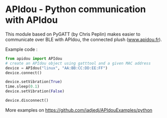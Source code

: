 APIdou - Python communication with APIdou
========================================================================
This module based on PyGATT (by Chris Peplin) makes easier to communicate
over BLE with APIdou, the connected plush (www.apidou.fr).

Example code :
```python
from apidou import APIdou
# create an APIdou object using gatttool and a given MAC address
device = APIdou("linux", "AA:BB:CC:DD:EE:FF")
device.connect()

device.setVibration(True)
time.sleep(0.1)
device.setVibration(False)

device.disconnect()
```

More examples on https://github.com/iadjedj/APIdouExamples/python
